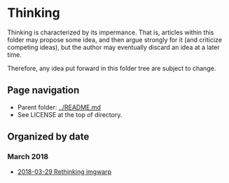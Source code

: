 # Thinking

Thinking is characterized by its impermance. That is, articles within this folder may propose some idea, and then argue strongly for it (and criticize competing ideas), but the author may eventually discard an idea at a later time.

Therefore, any idea put forward in this folder tree are subject to change.

## Page navigation

 * Parent folder: [../README.md](../README.md)
 * See LICENSE at the top of directory.

## Organized by date

### March 2018

 * [2018-03-29 Rethinking imgwarp](./2018-03-29_imgwarp_rethinking.md)
